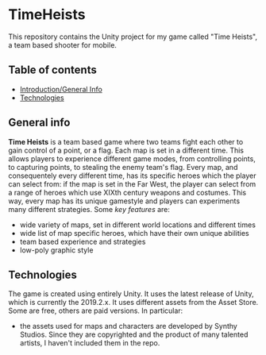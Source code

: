 # TimeHeists
This repository contains the Unity project for my game called "Time Heists", a team based shooter for mobile.

## Table of contents
* [Introduction/General Info](#general-info)
* [Technologies](#technologies)

## General info
**Time Heists** is a team based game where two teams fight each other to gain control of a point, or a flag.
Each map is set in a different time. This allows players to experience different game modes, from controlling points, to capturing points, to stealing the enemy team's flag. Every map, and consequentely every different time, has its specific heroes which the player can select from: if the map is set in the Far West, the player can select from a range of heroes which use XIXth century weapons and costumes. This way, every map has its unique gamestyle and players can experiments many different strategies.
Some _key features_ are:
* wide variety of maps, set in different world locations and different times
* wide list of map specific heroes, which have their own unique abilities
* team based experience and strategies
* low-poly graphic style

## Technologies
The game is created using entirely Unity. It uses the latest release of Unity, which is currently the 2019.2.x.
It uses different assets from the Asset Store. Some are free, others are paid versions. In particular:
* the assets used for maps and characters are developed by Synthy Studios. Since they are copyrighted and the product of many talented artists, I haven't included them in the repo.
